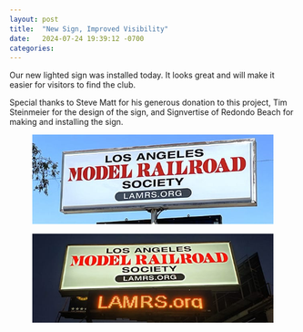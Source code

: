 ```yaml
---
layout: post
title:  "New Sign, Improved Visibility"
date:   2024-07-24 19:39:12 -0700
categories:
---
```

Our new lighted sign was installed today. It looks great and will make it easier for visitors to find the club.

Special thanks to Steve Matt for his generous donation to this project, Tim Steinmeier for the design of the sign, and Signvertise of Redondo Beach for making and installing the sign.

<figure>
<div style="display:flex">
  <div class="red-border" style="display:flex">
    <a href="/assets/images/posts/2024-07-16/01.jpg">
      <img src="/assets/images/posts/2024-07-16/01.jpg" alt="New Sign">
    </a>
  </div>
</div>
</figure>

<figure>
<div style="display:flex">
  <div class="red-border" style="display:flex">
    <a href="/assets/images/posts/2024-07-16/02.jpg">
      <img src="/assets/images/posts/2024-07-16/02.jpg" alt="New Sign">
    </a>
  </div>
</div>
</figure>
